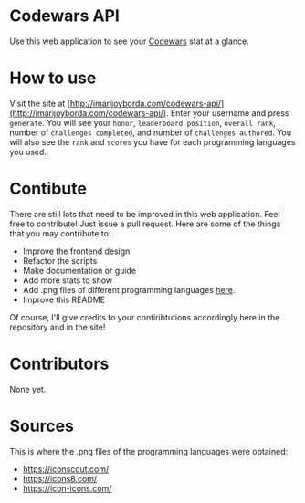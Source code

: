 # Codewars API
Use this web application to see your [Codewars](https://www.codewars.com/) stat at a glance. 

# How to use
Visit the site at [http://imarijoyborda.com/codewars-api/](http://imarijoyborda.com/codewars-api/). Enter your username and press `generate`. You will see your `honor`, `leaderboard position`, `overall rank`, number of `challenges completed`, and number of `challenges authored`. You will also see the `rank` and `scores` you have for each programming languages you used.

# Contibute
There are still lots that need to be improved in this web application. Feel free to contribute! Just issue a pull request. Here are some of the things that you may contribute to:
* Improve the frontend design
* Refactor the scripts
* Make documentation or guide
* Add more stats to show
* Add .png files of different programming languages [here](https://github.com/ijborda/codewars-api/tree/main/assets/proglang). 
* Improve this README

Of course, I'll give credits to your contiribtutions accordingly here in the repository and in the site! 

# Contributors
None yet. 

# Sources
This is where the .png files of the programming languages were obtained:
* https://iconscout.com/
* https://icons8.com/
* https://icon-icons.com/
